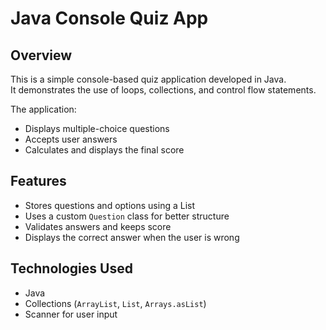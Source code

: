 # Java Console Quiz App

## Overview
This is a simple console-based quiz application developed in Java.  
It demonstrates the use of loops, collections, and control flow statements.

The application:
- Displays multiple-choice questions
- Accepts user answers
- Calculates and displays the final score

## Features
- Stores questions and options using a List
- Uses a custom `Question` class for better structure
- Validates answers and keeps score
- Displays the correct answer when the user is wrong

## Technologies Used
- Java
- Collections (`ArrayList`, `List`, `Arrays.asList`)
- Scanner for user input
